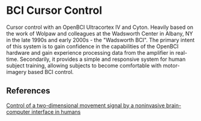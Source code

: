 # BCI Cursor Control

Cursor control with an OpenBCI Ultracortex IV and Cyton. Heavily based on the work of Wolpaw and colleagues at the
Wadsworth Center in Albany, NY in the late 1990s and early 2000s - the "Wadsworth BCI". The primary intent of this
system is to gain confidence in the capabilities of the OpenBCI hardware and gain experience processing data from the
amplifier in real-time. Secondarily, it provides a simple and responsive system for human subject training, allowing
subjects to become comfortable with motor-imagery based BCI control.

## References

[Control of a two-dimensional movement signal by a noninvasive brain-computer interface in humans](https://www.pnas.org/content/101/51/17849/tab-article-info)
